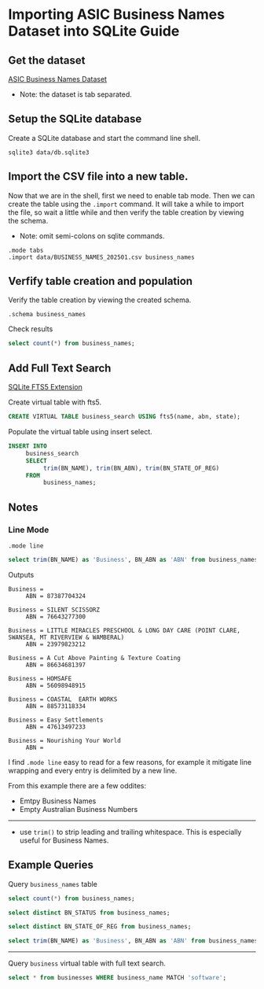 # Importing ASIC Business Names Dataset into SQLite Guide

## Get the dataset

[ASIC Business Names Dataset](https://www.data.gov.au/dataset/ds-dga-bc515135-4bb6-4d50-957a-3713709a76d3/)

* Note: the dataset is tab separated.

## Setup the SQLite database

Create a SQLite database and start the command line shell.

`sqlite3 data/db.sqlite3`
  
## Import the CSV file into a new table.

Now that we are in the shell, first we need to enable tab mode. Then we can create the table using the `.import` command. It will take a while to import the file, so wait a little while and then verify the table creation by viewing the schema.

* Note: omit semi-colons on sqlite commands.

```
.mode tabs
.import data/BUSINESS_NAMES_202501.csv business_names
```

## Verfify table creation and population

Verify the table creation by viewing the created schema.

`.schema business_names`

Check results

```sql
select count(*) from business_names;
```

## Add Full Text Search

[SQLite FTS5 Extension ](https://www.sqlite.org/fts5.html)

Create virtual table with fts5.

```sql
CREATE VIRTUAL TABLE business_search USING fts5(name, abn, state);
```

Populate the virtual table using insert select.

```sql
INSERT INTO
     business_search
     SELECT
          trim(BN_NAME), trim(BN_ABN), trim(BN_STATE_OF_REG)
     FROM
          business_names;
```


## Notes

### Line Mode

`.mode line`

```sql
select trim(BN_NAME) as 'Business', BN_ABN as 'ABN' from business_names limit 10;
```

Outputs

```
Business =
     ABN = 87387704324

Business = SILENT SCISSORZ
     ABN = 76643277300

Business = LITTLE MIRACLES PRESCHOOL & LONG DAY CARE (POINT CLARE, SWANSEA, MT RIVERVIEW & WAMBERAL)
     ABN = 23979823212

Business = A Cut Above Painting & Texture Coating
     ABN = 86634681397

Business = HOMSAFE
     ABN = 56098948915

Business = COASTAL  EARTH WORKS
     ABN = 88573118334

Business = Easy Settlements
     ABN = 47613497233

Business = Nourishing Your World
     ABN =
```

I find `.mode line` easy to read for a few reasons, for example it mitigate line wrapping and every entry is delimited by a new line.

From this example there are a few oddites:

* Emtpy Business Names
* Empty Australian Business Numbers

---

* use `trim()` to strip leading and trailing whitespace. This is especially useful for Business Names.


## Example Queries

Query `business_names` table

```sql
select count(*) from business_names;
```

```sql
select distinct BN_STATUS from business_names;
```

```sql
select distinct BN_STATE_OF_REG from business_names;
```

```sql
select trim(BN_NAME) as 'Business', BN_ABN as 'ABN' from business_names limit 10;
```

---

Query `business` virtual table with full text search.

```sql
select * from businesses WHERE business_name MATCH 'software';
```
